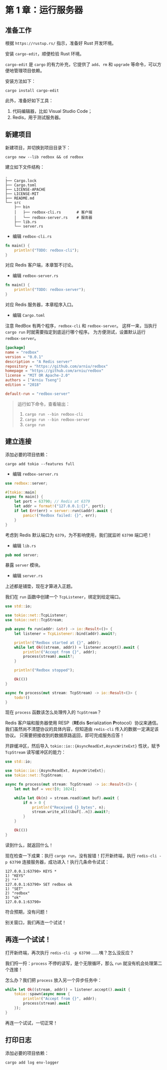 # 第 1 章：运行服务器

## 准备工作

根据 `https://rustup.rs/` 指示，准备好 Rust 开发环境。

安装 `cargo-edit`，顺便检验 Rust 环境。

`cargo-edit` 是 `cargo` 的有力补充，它提供了 `add`、`rm` 和 `upgrade` 等命令，可以方便地管理项目依赖。

安装方法如下：

```shell
cargo install cargo-edit
```

此外，准备好如下工具：

1. 代码编辑器，比如 Visual Studio Code；
2. Redis，用于测试服务器。

## 新建项目

新建项目，并切换到项目目录下：

```shell
cargo new --lib redbox && cd redbox
```

建立如下文件结构：

```no-run
.
├── Cargo.lock
├── Cargo.toml
├── LICENSE-APACHE
├── LICENSE-MIT
├── README.md
└── src
    ├── bin
    │   ├── redbox-cli.rs       # 客户端
    │   └── redbox-server.rs    # 服务器
    ├── lib.rs
    └── server.rs
```

- 编辑 `redbox-cli.rs`

```rust
fn main() {
    println!("TODO: redbox-cli");
}
```

对应 Redis 客户端，本章暂不讨论。

- 编辑 `redbox-server.rs`

```rust
fn main() {
    println!("TODO: redbox-server");
}
```

对应 Redis 服务器，本章程序入口。

- 编辑 `Cargo.toml`

注意 RedBox 有两个程序，`redbox-cli` 和 `redbox-server`。
这样一来，当执行 `cargo run` 时就需要指定到底运行哪个程序。
为方便测试，设置默认运行 `redbox-server`。

```toml
[package]
name = "redbox"
version = "0.0.1"
description = "A Redis server"
repository = "https://github.com/arniu/redbox"
homepage = "https://github.com/arniu/redbox"
license = "MIT OR Apache-2.0"
authors = ["Arniu Tseng"]
edition = "2018"

default-run = "redbox-server"
```

> 运行如下命令，查看输出：
>
> 1. `cargo run --bin redbox-cli`
> 1. `cargo run --bin redbox-server`
> 1. `cargo run`

## 建立连接

添加必要的项目依赖：

```shell
cargo add tokio --features full
```

- 编辑 `redbox-server.rs`

```rust
use redbox::server;

#[tokio::main]
async fn main() {
    let port = 63790; // Redis at 6379
    let addr = format!("127.0.0.1:{}", port);
    if let Err(err) = server::run(&addr).await {
        panic!("Redbox failed: {}", err);
    }
}
```

考虑到 Redis 默认端口为 `6379`，为不影响使用，我们就监听 `63790` 端口吧！

- 编辑 `lib.rs`

```rust
pub mod server;
```

暴露 `server` 模块。

- 编辑 `server.rs`

上述都是铺垫，现在才算进入正题。

我们在 `run` 函数中创建一个 `TcpListener`，绑定到给定端口。

```rust
use std::io;

use tokio::net::TcpListener;
use tokio::net::TcpStream;

pub async fn run(addr: &str) -> io::Result<()> {
    let listener = TcpListener::bind(addr).await?;

    println!("Redbox started at {}", addr);
    while let Ok((stream, addr)) = listener.accept().await {
        println!("Accept from {}", addr);
        process(stream).await?;
    }

    println!("Redbox stopped");

    Ok(())
}

async fn process(mut stream: TcpStream) -> io::Result<()> {
    todo!()
}
```

现在 `process` 函数该怎么处理传入的 `TcpStream`？

Redis 客户端和服务器使用 RESP（**RE**dis **S**erialization **P**rotocol）协议来通信。
我们虽然尚不清楚协议的具体内容，但知道由 `redis-cli` 传入的数据一定满足该协议。
只需要把接收到的数据原路返回，即可完成服务应答！

开辟缓冲区，然后导入 `tokio::io::{AsyncReadExt,AsyncWriteExt}` 性状，赋予 `TcpStream` 读写缓冲区的能力：

```rust
use std::io;

use tokio::io::{AsyncReadExt, AsyncWriteExt};
use tokio::net::TcpStream;

async fn process(mut stream: TcpStream) -> io::Result<()> {
    let mut buf = vec![0; 1024];

    while let Ok(n) = stream.read(&mut buf).await {
        if n > 0 {
            println!("Received {} bytes", n);
            stream.write_all(&buf[..n]).await?;
        }
    }

    Ok(())
}
```

读到什么，就返回什么！

现在检查一下成果：执行 `cargo run`，没有报错！打开新终端，执行 `redis-cli -p 63790` 连接服务器，成功进入！执行几条命令试试：

```redis
127.0.0.1:63790> KEYS *
1) "KEYS"
2) "*"
127.0.0.1:63790> SET redbox ok
1) "SET"
2) "redbox"
3) "ok"
127.0.0.1:63790>
```

符合预期，没有问题！

别关窗口，我们再连一个试试！

## 再连一个试试！

打开新终端，再次执行 `redis-cli -p 63790` ……咦？怎么没反应？

我们捋一捋：`process` 不停的读写，是个无限循环，那么 `run` 就没有机会处理第二个连接！

怎么办？我们把 `process` 放入另一个异步任务中：

```rust
while let Ok((stream, addr)) = listener.accept().await {
    tokio::spawn(async move {
        println!("Accept from {}", addr);
        process(stream).await
    });
}
```

再连一个试试，一切正常！

## 打印日志

添加必要的项目依赖：

```shell
cargo add log env-logger
```
